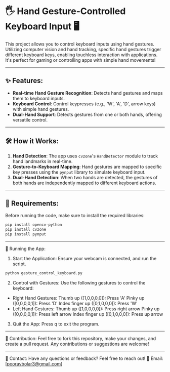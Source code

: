 # 🖐️ Hand Gesture-Controlled Keyboard Input 🖥️

This project allows you to control keyboard inputs using hand gestures. Utilizing computer vision and hand tracking, specific hand gestures trigger different keyboard keys, enabling touchless interaction with applications. It's perfect for gaming or controlling apps with simple hand movements!

---

## ✨ Features:

- **Real-time Hand Gesture Recognition**: Detects hand gestures and maps them to keyboard inputs.
- **Keyboard Control**: Control keypresses (e.g., 'W', 'A', 'D', arrow keys) with simple hand gestures.
- **Dual-Hand Support**: Detects gestures from one or both hands, offering versatile control.

---

## 🛠️ How it Works:

1. **Hand Detection**: The app uses `cvzone`'s `HandDetector` module to track hand landmarks in real-time.
2. **Gesture-to-Keyboard Mapping**: Hand gestures are mapped to specific key presses using the `pynput` library to simulate keyboard input.
3. **Dual-Hand Detection**: When two hands are detected, the gestures of both hands are independently mapped to different keyboard actions.

---

## 🧰 Requirements:

Before running the code, make sure to install the required libraries:

```bash
pip install opencv-python
pip install cvzone
pip install pynput
```

---

🚀 Running the App:
1) Start the Application: Ensure your webcam is connected, and run the script.
```bash
python gesture_control_keyboard.py
```

2) Control with Gestures: Use the following gestures to control the keyboard:

- Right Hand Gestures:
Thumb up ([1,0,0,0,0]): Press 'A'
Pinky up ([0,0,0,0,1]): Press 'D'
Index finger up ([0,1,0,0,0]): Press 'W'
- Left Hand Gestures:
Thumb up ([1,0,0,0,0]): Press right arrow
Pinky up ([0,0,0,0,1]): Press left arrow
Index finger up ([0,1,0,0,0]): Press up arrow
3) Quit the App: Press q to exit the program.

---

🤝 Contribution:
Feel free to fork this repository, make your changes, and create a pull request. Any contributions or suggestions are welcome!

---

📧 Contact:
Have any questions or feedback? Feel free to reach out!
📩 Email: [pooravbolar3@gmail.com]

